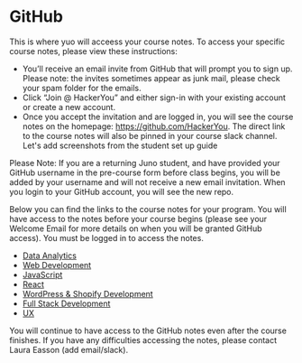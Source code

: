 # GitHub

This is where yuo will acceess your course notes. To access your specific course notes, please view these instructions:

- You’ll receive an email invite from GitHub that will prompt you to sign up. Please note: the invites sometimes appear as junk mail, please check your spam folder for the emails.
- Click “Join @ HackerYou” and either sign-in with your existing account or create a new account.
- Once you accept the invitation and are logged in, you will see the course notes on the homepage: https://github.com/HackerYou. The direct link to the course notes will also be pinned in your course slack channel. 
Let's add screenshots from the student set up guide

Please Note: If you are a returning Juno student, and have provided your GitHub username in the pre-course form before class begins, you will be added by your username and will not receive a new email invitation. When you login to your GitHub account, you will see the new repo.

Below you can find the links to the course notes for your program. You will have access to the notes before your course begins (please see your Welcome Email for more details on when you will be granted GitHub access). You must be logged in to access the notes. 

- [Data Analytics](https://github.com/HackerYou/con-ed-data-foundations)
- [Web Development](https://github.com/HackerYou/con-ed-web-dev)
- [JavaScript](https://github.com/HackerYou/con-ed-javascript)
- [React](https://github.com/HackerYou/con-ed-react)
- [WordPress & Shopify Development](https://github.com/HackerYou/con-ed-custom-themes)
- [Full Stack Development](https://github.com/HackerYou/con-ed-full-stack)
- [UX](https://github.com/HackerYou/con-ed-ux)

You will continue to have access to the GitHub notes even after the course finishes. If you have any difficulties accessing the notes, please contact Laura Easson (add email/slack).
